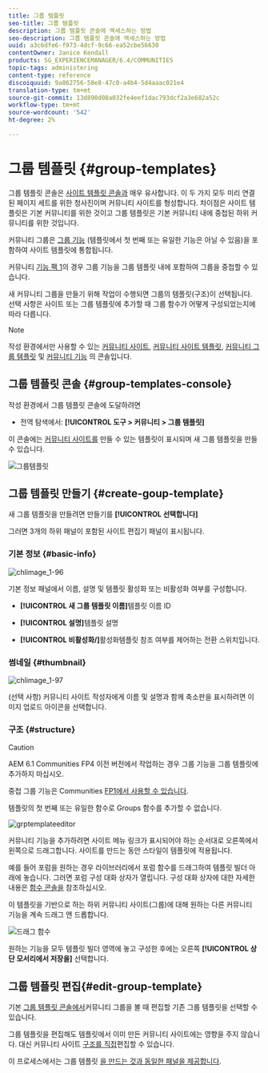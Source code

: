 ```yaml
---
title: 그룹 템플릿
seo-title: 그룹 템플릿
description: 그룹 템플릿 콘솔에 액세스하는 방법
seo-description: 그룹 템플릿 콘솔에 액세스하는 방법
uuid: a3c6dfe6-f973-4dcf-9c66-ea52cbe56630
contentOwner: Janice Kendall
products: SG_EXPERIENCEMANAGER/6.4/COMMUNITIES
topic-tags: administering
content-type: reference
discoiquuid: 9a862756-58e8-47c0-a4b4-5d4aaac021e4
translation-type: tm+mt
source-git-commit: 13d890d08a032fe4eef1dac793dcf2a3e682a52c
workflow-type: tm+mt
source-wordcount: '542'
ht-degree: 2%

---
```



# 그룹 템플릿 {#group-templates}

그룹 템플릿 콘솔은 [사이트 템플릿 콘솔과](sites.md) 매우 유사합니다. 이 두 가지 모두 미리 연결된 페이지 세트를 위한 청사진이며 커뮤니티 사이트를 형성합니다. 차이점은 사이트 템플릿은 기본 커뮤니티를 위한 것이고 그룹 템플릿은 기본 커뮤니티 내에 중첩된 하위 커뮤니티를 위한 것입니다.

커뮤니티 그룹은 [그룹 기능](functions.md#groups-function) (템플릿에서 첫 번째 또는 유일한 기능은 아닐 수 있음)을 포함하여 사이트 템플릿에 통합됩니다.

커뮤니티 [기능 팩 1](deploy-communities.md#latestfeaturepack)의 경우 그룹 기능을 그룹 템플릿 내에 포함하여 그룹을 중첩할 수 있습니다.

새 커뮤니티 그룹을 만들기 위해 작업이 수행되면 그룹의 템플릿(구조)이 선택됩니다. 선택 사항은 사이트 또는 그룹 템플릿에 추가할 때 그룹 함수가 어떻게 구성되었는지에 따라 다릅니다.

>[!NOTE]
>
>작성 환경에서만 사용할 수 있는 [커뮤니티 사이트](sites-console.md), [커뮤니티 사이트 템플릿](sites.md), [커뮤니티 그룹 템플릿](tools-groups.md) 및 [커뮤니티 기능](functions.md) 의 콘솔입니다.

## 그룹 템플릿 콘솔 {#group-templates-console}

작성 환경에서 그룹 템플릿 콘솔에 도달하려면

* 전역 탐색에서: **[!UICONTROL 도구 > 커뮤니티 > 그룹 템플릿]**

이 콘솔에는 [커뮤니티 사이트를](sites-console.md) 만들 수 있는 템플릿이 표시되며 새 그룹 템플릿을 만들 수 있습니다.

![그룹템플릿](assets/groupstemplate.png)

## 그룹 템플릿 만들기 {#create-goup-template}

새 그룹 템플릿을 만들려면 만들기를 **[!UICONTROL 선택합니다]**

그러면 3개의 하위 패널이 포함된 사이트 편집기 패널이 표시됩니다.

### 기본 정보 {#basic-info}

![chlimage_1-96](assets/chlimage_1-96.png)

기본 정보 패널에서 이름, 설명 및 템플릿 활성화 또는 비활성화 여부를 구성합니다.

* **[!UICONTROL 새 그룹 템플릿 이름]**&#x200B;템플릿 이름 ID

* **[!UICONTROL 설명]**&#x200B;템플릿 설명

* **[!UICONTROL 비활성화/]**&#x200B;활성화템플릿 참조 여부를 제어하는 전환 스위치입니다.

### 썸네일 {#thumbnail}

![chlimage_1-97](assets/chlimage_1-97.png)

(선택 사항) 커뮤니티 사이트 작성자에게 이름 및 설명과 함께 축소판을 표시하려면 이미지 업로드 아이콘을 선택합니다.

### 구조 {#structure}

>[!CAUTION]
>
>AEM 6.1 Communities FP4 이전 버전에서 작업하는 경우 그룹 기능을 그룹 템플릿에 추가하지 마십시오.
>
>중첩 그룹 기능은 Communities [FP1에서 사용할 수 있습니다](communities.md#latestfeaturepack).
>
>템플릿의 첫 번째 또는 유일한 함수로 Groups 함수를 추가할 수 없습니다.

![grptemplateeditor](assets/grptemplateeditor.png)

커뮤니티 기능을 추가하려면 사이트 메뉴 링크가 표시되어야 하는 순서대로 오른쪽에서 왼쪽으로 드래그합니다. 사이트를 만드는 동안 스타일이 템플릿에 적용됩니다.

예를 들어 포럼을 원하는 경우 라이브러리에서 포럼 함수를 드래그하여 템플릿 빌더 아래에 놓습니다. 그러면 포럼 구성 대화 상자가 열립니다. 구성 대화 상자에 대한 자세한 내용은 [함수 콘솔을](functions.md) 참조하십시오.

이 템플릿을 기반으로 하는 하위 커뮤니티 사이트(그룹)에 대해 원하는 다른 커뮤니티 기능을 계속 드래그 앤 드롭합니다.

![드래그 함수](assets/dragfunctions.png)

원하는 기능을 모두 템플릿 빌더 영역에 놓고 구성한 후에는 오른쪽 **[!UICONTROL 상단 모서리에서 저장을]** 선택합니다.

## 그룹 템플릿 편집{#edit-group-template}

기본 [그룹 템플릿 콘솔에서](#group-templates-console)커뮤니티 그룹을 볼 때 편집할 기존 그룹 템플릿을 선택할 수 있습니다.

그룹 템플릿을 편집해도 템플릿에서 이미 만든 커뮤니티 사이트에는 영향을 주지 않습니다. 대신 커뮤니티 사이트 [구조를 직접](sites-console.md#modify-structure)편집할 수 있습니다.

이 프로세스에서는 그룹 템플릿 [을 만드는 것과 동일한 패널을 제공합니다](#create-goup-template).
